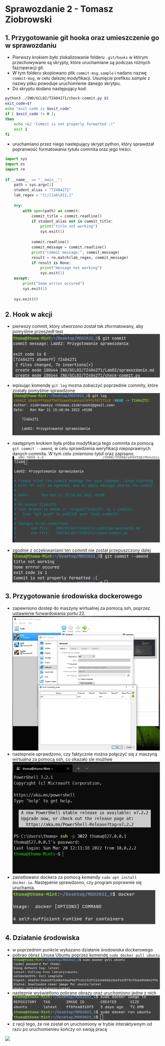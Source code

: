 # Sprawozdanie 2 - Tomasz Ziobrowski

## 1. Przygotowanie git hooka oraz umieszczenie go w sprawozdaniu

* Pierwszy krokiem było zlokalizowanie folderu `.git/hooks` w którym przechowywane są skrypty, które uruchamiane są podczas różnych faz/operacji git.
* W tym folderu skopiowano plik `commit-msg.sample` i nadano nazwę `commit-msg`, w celu dalszej modyfikacji. Usunięcie prefiksu *sample* z nazwy pliku powoduje uruchomienie danego skrytpu.
* Do skryptu dodano następujący kod:
```bash
python3 ./INO/GCL02/TZ404271/check-commit.py $1
exit_code=$?
echo "exit code is $exit_code"
if [ $exit_code != 0 ];
then
	echo >&2 "Commit is not properly formatted :("
	exit 1
fi
```
* uruchamiano przez niego nastepujący skrypt python, który sprawdzał popranwość formatowania tytułu commita oraz jego treści.
```python
import sys
import os
import re

if __name__ == "__main__":
    path = sys.argv[1]
    student_alias = "TZ404271"
    lab_regex = "[L|l]ab\d{2,}"
    
    try:
        with open(path) as commit:
            commit_title = commit.readline()
            if student_alias not in commit_title:
                print("title not working")
                sys.exit(1)
            
            commit.readline()
            commit_message = commit.readline()
            print("commit message:", commit_message)
            result = re.match(lab_regex, commit_message)
            if result is None:
                print("message not working")
                sys.exit(1)
    except:
        print("Some errror occured")
        sys.exit(1)

    sys.exit(0)

```
## 2. Hook w akcji

* pierwszy commit, który utworzono został tak zformatowany, aby pomyślnie przeszedł test
![Commit cmd](./SS/commit-working-1.png)

* wpisując komendę `git log` mozna zobaczyć poprzednie commity, które zostały pomyślnie sprawdzone
![Commit pomyslny](./SS/commit-working.png)

* następnym krokiem była próba modyfikacja tego commita za pomocą `git commit --amend`, w celu sprawdzenia weryfikacji niepoprawnych danych commita. W tym celu zmieniono tytuł oraz zapisano.
![Treść commita co nie powinien przejść](./SS/commit-not-working-1.png)
* zgodnie z oczekiwaniami ten commit nie został przepuszczony dalej
![Treść commita co nie powinien przejść](./SS/commit-not-working-2.png)


## 3. Przygotowanie środowiska dockerowego
* zapewniono dostep do maszyny wirtualnej za pomocą ssh, poprzez ustawienie forwardowania portu 22.
![Forwardowanie portu 22](./SS/port-forward.png)
* nastepneie sprawdzono, czy faktycznie można połączyć się z maszyną wirtualna za pomocą ssh, co okazało sie możliwe
![VM access granted](./SS/console-access.png)
* zainstlowano dockera za pomocą komendy `sudo apt install docker.io`. Następenie sprawdzono, czy program poprawnie się uruchamia.  
![Docker uruchamia się](./SS/docker-working.png)


## 4. Działanie środowiska
* w poprzednim punkcie wykazano działanie środowiska dockerowego
* pobrao obraz Linuxa Ubuntu poprzez komendę `sudo docker pull ubuntu`
![Pobranie obrazu ubuntu przez dockera](./SS/docker-pull.png)
* nastepnie wyświetlono pobrane obrazy oraz uruchomiono jedne z nich
![Uruchomnienie obrazu Ubuntu](./SS/docker-run-and-version.png)
* z racji tego, że nie został on uruchomiony w trybie interaktywnym od razu po uruchomienieu kończy on swoją pracę

![](./SS/.png)